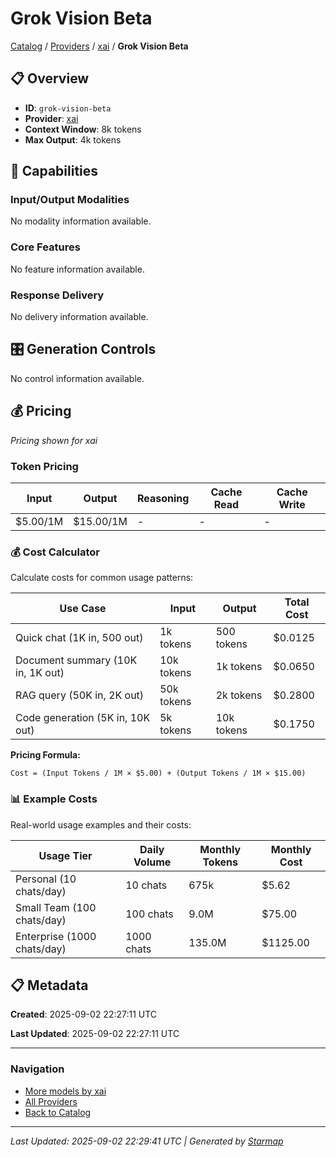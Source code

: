 # Grok Vision Beta
  
[Catalog](../../../..) / [Providers](../../..) / [xai](../..) / **Grok Vision Beta**


## 📋 Overview
  
- **ID**: `grok-vision-beta`
- **Provider**: [xai](../)
- **Context Window**: 8k tokens
- **Max Output**: 4k tokens
  
## 🎯 Capabilities
  
### Input/Output Modalities
  
No modality information available.
  
### Core Features
  
No feature information available.
  
### Response Delivery
  
No delivery information available.
  
## 🎛️ Generation Controls
  
No control information available.
  
## 💰 Pricing
  
*Pricing shown for xai*
  
  
### Token Pricing
  
| Input | Output | Reasoning | Cache Read | Cache Write |
|---------|---------|---------|---------|---------|
| $5.00/1M | $15.00/1M | - | - | - |

  
### 💰 Cost Calculator
  
Calculate costs for common usage patterns:
  
  
| Use Case | Input | Output | Total Cost |
|---------|---------|---------|---------|
| Quick chat (1K in, 500 out) | 1k tokens | 500 tokens | $0.0125 |
| Document summary (10K in, 1K out) | 10k tokens | 1k tokens | $0.0650 |
| RAG query (50K in, 2K out) | 50k tokens | 2k tokens | $0.2800 |
| Code generation (5K in, 10K out) | 5k tokens | 10k tokens | $0.1750 |

  
**Pricing Formula:**
  
```
Cost = (Input Tokens / 1M × $5.00) + (Output Tokens / 1M × $15.00)
```
  
### 📊 Example Costs
  
Real-world usage examples and their costs:
  
  
| Usage Tier | Daily Volume | Monthly Tokens | Monthly Cost |
|---------|---------|---------|---------|
| Personal (10 chats/day) | 10 chats | 675k | $5.62 |
| Small Team (100 chats/day) | 100 chats | 9.0M | $75.00 |
| Enterprise (1000 chats/day) | 1000 chats | 135.0M | $1125.00 |

  
## 📋 Metadata
  
**Created**: 2025-09-02 22:27:11 UTC
  
**Last Updated**: 2025-09-02 22:27:11 UTC
  
  
---
  
  
### Navigation

- [More models by xai](../)
- [All Providers](../../../../providers)
- [Back to Catalog](../../../..)


---
_Last Updated: 2025-09-02 22:29:41 UTC | Generated by [Starmap](https://github.com/agentstation/starmap)_

